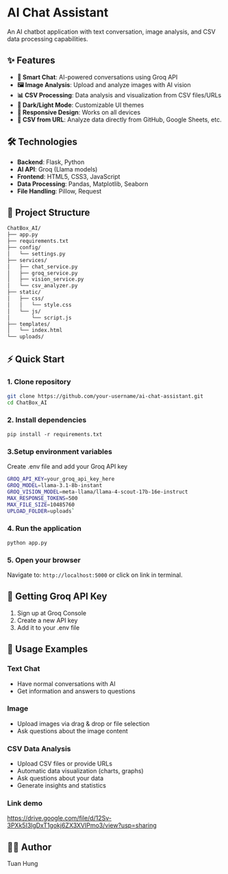# AI Chat Assistant

An AI chatbot application with text conversation, image analysis, and CSV data processing capabilities.

## ✨ Features

- **💬 Smart Chat**: AI-powered conversations using Groq API
- **🖼️ Image Analysis**: Upload and analyze images with AI vision
- **📊 CSV Processing**: Data analysis and visualization from CSV files/URLs
- **🌙 Dark/Light Mode**: Customizable UI themes
- **📱 Responsive Design**: Works on all devices
- **🔗 CSV from URL**: Analyze data directly from GitHub, Google Sheets, etc.

## 🛠️ Technologies

- **Backend**: Flask, Python
- **AI API**: Groq (Llama models)
- **Frontend**: HTML5, CSS3, JavaScript
- **Data Processing**: Pandas, Matplotlib, Seaborn
- **File Handling**: Pillow, Request

## 📁 Project Structure

```bash
ChatBox_AI/
├── app.py              
├── requirements.txt       
├── config/
│   └── settings.py      
├── services/
│   ├── chat_service.py  
│   ├── groq_service.py   
│   ├── vision_service.py 
│   └── csv_analyzer.py  
├── static/
│   ├── css/
│   │   └── style.css
│   └── js/
│       └── script.js
├── templates/
│   └── index.html
└── uploads/
```

## ⚡ Quick Start

### 1. Clone repository
```bash
git clone https://github.com/your-username/ai-chat-assistant.git
cd ChatBox_AI
```

### 2. Install dependencies
`pip install -r requirements.txt`
### 3.Setup environment variables
Create .env file and add your Groq API key
```bash
GROQ_API_KEY=your_groq_api_key_here
GROQ_MODEL=llama-3.1-8b-instant
GROQ_VISION_MODEL=meta-llama/llama-4-scout-17b-16e-instruct
MAX_RESPONSE_TOKENS=500
MAX_FILE_SIZE=10485760
UPLOAD_FOLDER=uploads`
```

### 4. Run the application
`python app.py`
### 5. Open your browser
Navigate to: `http://localhost:5000` or click on link in terminal.

## 🔑 Getting Groq API Key

1. Sign up at Groq Console
2. Create a new API key
3. Add it to your .env file

## 🎯 Usage Examples

### Text Chat
- Have normal conversations with AI
- Get information and answers to questions

### Image
- Upload images via drag & drop or file selection
- Ask questions about the image content

### CSV Data Analysis

- Upload CSV files or provide URLs
- Automatic data visualization (charts, graphs)
- Ask questions about your data
- Generate insights and statistics
### Link demo
https://drive.google.com/file/d/12Sv-3PXk5I3lgDxT1gokj6ZX3XVIPmo3/view?usp=sharing

## 👨‍💻 Author
Tuan Hung
